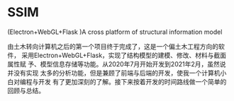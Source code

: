 # SSIM
(Electron+WebGL+Flask )A cross platform of structural information model

   由土木转向计算机之后的第一个项目终于完成了，这是一个偏土木工程方向的软件，
采用Electron+WebGL+Flask，实现了结构模型的建模、修改、材料与截面属性赋
予、模型信息存储等功能。从2020年7月开始开发到2021年2月，虽然说并没有实现
太多的分析功能，但是兼顾了前端与后端的开发，使我一个计算机小白对编程与开发
有了更加深刻的了解。接下来按着开发的时间路线做一个简单的回顾与总结。



